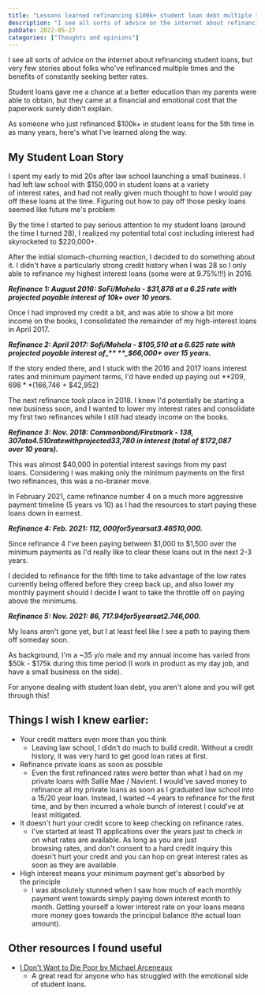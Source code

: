 ```yaml
---
title: "Lessons learned refinancing $100k+ student loan debt multiple times"
description: "I see all sorts of advice on the internet about refinancing student loans, but very few stories about folks who've refinanced multiple times and the benefits of"
pubDate: 2022-05-27
categories: ["Thoughts and opinions"]
---
```


I see all sorts of advice on the internet about refinancing student loans, but very few stories about folks who've refinanced multiple times and the benefits of constantly seeking better rates.

Student loans gave me a chance at a better education than my parents were able to obtain, but they came at a financial and emotional cost that the paperwork surely didn't explain.

As someone who just refinanced $100k+ in student loans for the 5th time in as many years, here's what I've learned along the way.

## **My Student Loan Story**

I spent my early to mid 20s after law school launching a small business. I had left law school with $150,000 in student loans at a variety of interest rates, and had not really given much thought to how I would pay off these loans at the time. Figuring out how to pay off those pesky loans seemed like future me's problem

By the time I started to pay serious attention to my student loans (around the time I turned 28), I realized my potential total cost including interest had skyrocketed to $220,000+.

After the initial stomach-churning reaction, I decided to do something about it. I didn't have a particularly strong credit history when I was 28 so I only able to refinance my highest interest loans (some were at 9.75%!!!) in 2016.

**_Refinance 1: August 2016: SoFi/Mohela - $31,878 at a 6.25 rate with projected payable interest of 10k+ over 10 years._**

Once I had improved my credit a bit, and was able to show a bit more income on the books, I consolidated the remainder of my high-interest loans in April 2017.

**_Refinance 2: April 2017: Sofi/Mohela - $105,510 at a 6.625 rate with projected payable interest of_** **_$66,000+_** **_over 15 years._**

If the story ended there, and I stuck with the 2016 and 2017 loans interest rates and minimum payment terms, I'd have ended up paying out **$209,698** ($166,746 + $42,952)

The next refinance took place in 2018. I knew I'd potentially be starting a new business soon, and I wanted to lower my interest rates and consolidate my first two refinances while I still had steady income on the books.

**_Refinance 3: Nov. 2018: Commonbond/Firstmark - $138,307 at a 4.510 rate with projected $33,780 in interest (total of $172,087 over 10 years)._**

This was almost $40,000 in potential interest savings from my past loans. Considering I was making only the minimum payments on the first two refinances, this was a no-brainer move.

In February 2021, came refinance number 4 on a much more aggressive payment timeline (5 years vs 10) as I had the resources to start paying these loans down in earnest.

**_Refinance 4: Feb. 2021: $112,000 for 5 years at 3.465% (3.25 with the autopay discount) with projected interest of ~$10,000._**

Since refinance 4 I've been paying between $1,000 to $1,500 over the minimum payments as I'd really like to clear these loans out in the next 2-3 years.

I decided to refinance for the fifth time to take advantage of the low rates currently being offered before they creep back up, and also lower my monthly payment should I decide I want to take the throttle off on paying above the minimums.

**_Refinance 5: Nov. 2021: $86,717.94 for 5 years at 2.74% (2.49 with the autopay discount) with projected interest of ~$6,000._**

My loans aren't gone yet, but I at least feel like I see a path to paying them off someday soon.

As background, I'm a ~35 y/o male and my annual income has varied from $50k - $175k during this time period (I work in product as my day job, and have a small business on the side).

For anyone dealing with student loan debt, you aren't alone and you will get through this!

## **Things I wish I knew earlier:**

-   Your credit matters even more than you think
    -   Leaving law school, I didn't do much to build credit. Without a credit history, it was very hard to get good loan rates at first.
-   Refinance private loans as soon as possible
    -   Even the first refinanced rates were better than what I had on my private loans with Sallie Mae / Navient. I would've saved money to refinance all my private loans as soon as I graduated law school into a 15/20 year loan. Instead, I waited ~4 years to refinance for the first time, and by then incurred a whole bunch of interest I could've at least mitigated.
-   It doesn't hurt your credit score to keep checking on refinance rates.
    -   I've started at least 11 applications over the years just to check in on what rates are available. As long as you are just browsing rates, and don't consent to a hard credit inquiry this doesn't hurt your credit and you can hop on great interest rates as soon as they are available.
-   High interest means your minimum payment get's absorbed by the principle
    -   I was absolutely stunned when I saw how much of each monthly payment went towards simply paying down interest month to month. Getting yourself a lower interest rate on your loans means more money goes towards the principal balance (the actual loan amount).

## **Other resources I found useful**

-   [I Don't Want to Die Poor by Michael Arceneaux](https://bookshop.org/books/i-don-t-want-to-die-poor-essays/9781982129309)
    -   A great read for anyone who has struggled with the emotional side of student loans.